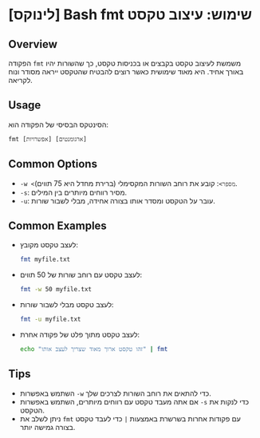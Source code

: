 # [לינוקס] Bash fmt שימוש: עיצוב טקסט

## Overview
הפקודה `fmt` משמשת לעיצוב טקסט בקבצים או בכניסות טקסט, כך שהשורות יהיו באורך אחיד. היא מאוד שימושית כאשר רוצים להבטיח שהטקסט ייראה מסודר ונוח לקריאה.

## Usage
הסינטקס הבסיסי של הפקודה הוא:
```
fmt [אפשרויות] [ארגומנטים]
```

## Common Options
- `-w <מספר>`: קובע את רוחב השורות המקסימלי (ברירת מחדל היא 75 תווים).
- `-s`: מסיר רווחים מיותרים בין המילים.
- `-u`: עובר על הטקסט ומסדר אותו בצורה אחידה, מבלי לשבור שורות.

## Common Examples
- לעצב טקסט מקובץ:
  ```bash
  fmt myfile.txt
  ```

- לעצב טקסט עם רוחב שורות של 50 תווים:
  ```bash
  fmt -w 50 myfile.txt
  ```

- לעצב טקסט מבלי לשבור שורות:
  ```bash
  fmt -u myfile.txt
  ```

- לעצב טקסט מתוך פלט של פקודה אחרת:
  ```bash
  echo "זהו טקסט ארוך מאוד שצריך לעצב אותו" | fmt
  ```

## Tips
- השתמש באפשרות `-w` כדי להתאים את רוחב השורות לצרכים שלך.
- אם אתה מעבד טקסט עם רווחים מיותרים, השתמש באפשרות `-s` כדי לנקות את הטקסט.
- ניתן לשלב את `fmt` עם פקודות אחרות בשרשרת באמצעות `|` כדי לעבד טקסט בצורה גמישה יותר.
